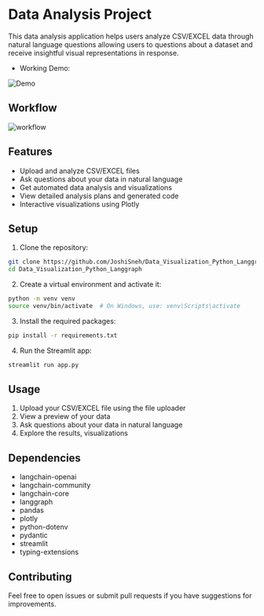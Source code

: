 # Data Analysis Project

This data analysis application helps users analyze CSV/EXCEL data through natural language questions allowing users to questions about a dataset and receive insightful visual representations in response.
- Working Demo:

![Demo](https://github.com/user-attachments/assets/ea551c6d-2e75-4fac-82a2-683c8ddcf6c5)

## Workflow

![workflow](https://github.com/user-attachments/assets/3e990c3d-63e0-4e69-93c2-95a29ffd5fb8)

## Features

- Upload and analyze CSV/EXCEL files
- Ask questions about your data in natural language
- Get automated data analysis and visualizations
- View detailed analysis plans and generated code
- Interactive visualizations using Plotly

## Setup

1. Clone the repository:
```bash
git clone https://github.com/JoshiSneh/Data_Visualization_Python_Langgraph.git
cd Data_Visualization_Python_Langgraph
```

2. Create a virtual environment and activate it:
```bash
python -m venv venv
source venv/bin/activate  # On Windows, use: venv\Scripts\activate
```

3. Install the required packages:
```bash
pip install -r requirements.txt
```
4. Run the Streamlit app:
```bash
streamlit run app.py
```

## Usage

1. Upload your CSV/EXCEL file using the file uploader
2. View a preview of your data
3. Ask questions about your data in natural language
4. Explore the results, visualizations

## Dependencies

- langchain-openai
- langchain-community
- langchain-core
- langgraph
- pandas
- plotly
- python-dotenv
- pydantic
- streamlit
- typing-extensions

## Contributing

Feel free to open issues or submit pull requests if you have suggestions for improvements.
